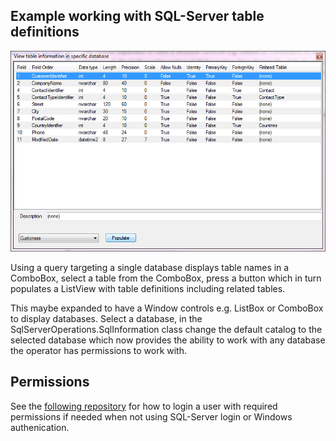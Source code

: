 ﻿## Example working with SQL-Server table definitions

![Image](assets/F1.jpg)

Using a query targeting a single database displays table names in a ComboBox, select a table from the ComboBox, press a button which in turn populates a ListView with table definitions including related tables.

This maybe expanded to have a Window controls e.g. ListBox or ComboBox to display databases. Select a database, in the SqlServerOperations.SqlInformation class change the default catalog to the selected database which now provides the ability to work with any database the operator has permissions to work with.

## Permissions
See the [following repository](https://github.com/karenpayneoregon/SqlServerUserLoginSharp) for how to login a user with required permissions if needed when not using SQL-Server login or Windows authenication.